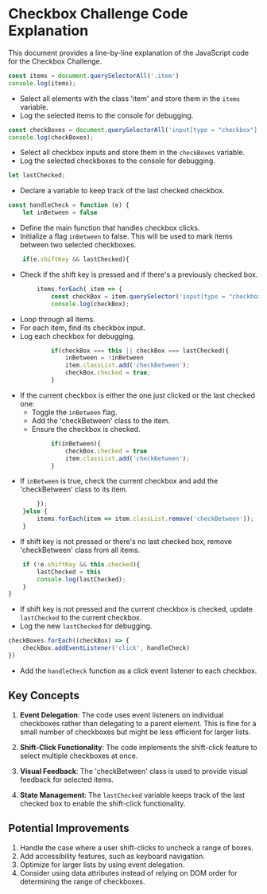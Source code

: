 # Checkbox Challenge Code Explanation

This document provides a line-by-line explanation of the JavaScript code for the Checkbox Challenge.

```javascript
const items = document.querySelectorAll('.item')
console.log(items);
```
- Select all elements with the class 'item' and store them in the `items` variable.
- Log the selected items to the console for debugging.

```javascript
const checkBoxes = document.querySelectorAll('input[type = "checkbox"]')
console.log(checkBoxes);
```
- Select all checkbox inputs and store them in the `checkBoxes` variable.
- Log the selected checkboxes to the console for debugging.

```javascript
let lastChecked;
```
- Declare a variable to keep track of the last checked checkbox.

```javascript
const handleCheck = function (e) {
    let inBetween = false
```
- Define the main function that handles checkbox clicks.
- Initialize a flag `inBetween` to false. This will be used to mark items between two selected checkboxes.

```javascript
    if(e.shiftKey && lastChecked){
```
- Check if the shift key is pressed and if there's a previously checked box.

```javascript
        items.forEach( item => {
            const checkBox = item.querySelector('input[type = "checkbox"]')
            console.log(checkBox);
```
- Loop through all items.
- For each item, find its checkbox input.
- Log each checkbox for debugging.

```javascript
            if(checkBox === this || checkBox === lastChecked){
                inBetween = !inBetween
                item.classList.add('checkBetween');
                checkBox.checked = true;
            }
```
- If the current checkbox is either the one just clicked or the last checked one:
  - Toggle the `inBetween` flag.
  - Add the 'checkBetween' class to the item.
  - Ensure the checkbox is checked.

```javascript
            if(inBetween){
                checkBox.checked = true
                item.classList.add('checkBetween');
            }
```
- If `inBetween` is true, check the current checkbox and add the 'checkBetween' class to its item.

```javascript
        });
    }else {
        items.forEach(item => item.classList.remove('checkBetween'));
    }
```
- If shift key is not pressed or there's no last checked box, remove 'checkBetween' class from all items.

```javascript
    if (!e.shiftKey && this.checked){
        lastChecked = this
        console.log(lastChecked);
    }
}
```
- If shift key is not pressed and the current checkbox is checked, update `lastChecked` to the current checkbox.
- Log the new `lastChecked` for debugging.

```javascript
checkBoxes.forEach((checkBox) => {
    checkBox.addEventListener('click', handleCheck)
})
```
- Add the `handleCheck` function as a click event listener to each checkbox.

## Key Concepts

1. **Event Delegation**: The code uses event listeners on individual checkboxes rather than delegating to a parent element. This is fine for a small number of checkboxes but might be less efficient for larger lists.

2. **Shift-Click Functionality**: The code implements the shift-click feature to select multiple checkboxes at once.

3. **Visual Feedback**: The 'checkBetween' class is used to provide visual feedback for selected items.

4. **State Management**: The `lastChecked` variable keeps track of the last checked box to enable the shift-click functionality.

## Potential Improvements

1. Handle the case where a user shift-clicks to uncheck a range of boxes.
2. Add accessibility features, such as keyboard navigation.
3. Optimize for larger lists by using event delegation.
4. Consider using data attributes instead of relying on DOM order for determining the range of checkboxes.